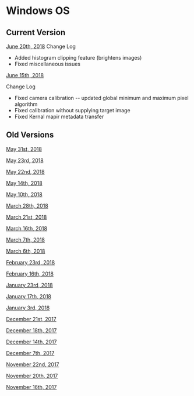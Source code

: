 
# Windows OS

## Current Version

[June 20th, 2018](http://www.docs.peauproductions.com/MCC/MAPIR_Camera_Control_06202018.exe)
Change Log
* Added histogram clipping feature (brightens images)
* Fixed miscellaneous issues

[June 15th, 2018](http://www.docs.peauproductions.com/MCC/MAPIR_Camera_Control_06152018.exe)

Change Log
* Fixed camera calibration -- updated global minimum and maximum pixel algorithm
* Fixed calibration without supplying target image
* Fixed Kernal mapir metadata transfer

## Old Versions
[May 31st, 2018](http://www.docs.peauproductions.com/MCC/MAPIR_Camera_Control_05312018.exe) 

[May 23rd, 2018](http://www.docs.peauproductions.com/MCC/MAPIR_Camera_Control_05232018.exe) 

[May 22nd, 2018](http://www.docs.peauproductions.com/MCC/MAPIR_Camera_Control_05222018.exe) 

[May 14th, 2018](http://www.docs.peauproductions.com/MCC/MAPIR_Camera_Control_05142018.exe) 

[May 10th, 2018](http://www.docs.peauproductions.com/MCC/MAPIR_Camera_Control_05102018.exe) 

[March 28th, 2018](http://www.docs.peauproductions.com/MCC/MAPIR_Camera_Control_03282018.exe)

[March 21st, 2018](http://www.docs.peauproductions.com/MCC/MAPIR_Camera_Control_03212018.exe)   

[March 16th, 2018](http://www.docs.peauproductions.com/MCC/MAPIR_Camera_Control_03162018.exe)  

[March 7th, 2018](http://www.docs.peauproductions.com/MCC/MAPIR_Camera_Control_03082018.exe)  

[March 6th, 2018](http://www.docs.peauproductions.com/MCC/MAPIR_Camera_Control_03062018.exe)  

[February 23rd, 2018](http://www.docs.peauproductions.com/MCC/MAPIR_Camera_Control_02232018.exe)  

[February 16th, 2018](http://www.docs.peauproductions.com/MCC/MAPIR_Camera_Control_02162018.exe)  

[January 23rd, 2018](http://www.docs.peauproductions.com/MCC/MAPIR_Camera_Control_01232018.exe)  

[January 17th, 2018](http://www.docs.peauproductions.com/MCC/MAPIR_Camera_Control_01172018.exe)  

[January 3rd, 2018](http://www.docs.peauproductions.com/MCC/MAPIR_Camera_Control_01032018.exe)  

[December 21st, 2017](http://www.docs.peauproductions.com/MCC/MAPIR_Camera_Control_12212017.exe)  

[December 18th, 2017](http://www.docs.peauproductions.com/MCC/MAPIR_Camera_Control_12182017.exe)  

[December 14th, 2017](http://www.docs.peauproductions.com/MCC/MAPIR_Camera_Control_12142017.exe)  

[December 7th, 2017](http://www.docs.peauproductions.com/MCC/MAPIR_Camera_Control_12072017.exe)  

[November 22nd, 2017](http://www.docs.peauproductions.com/MCC/MAPIR_Camera_Control_11222017.exe)  

[November 20th, 2017](http://www.docs.peauproductions.com/MCC/MAPIR_Camera_Control_11202017.exe)  

[November 16th, 2017](http://www.docs.peauproductions.com/MCC/MAPIR_Camera_Control_11162017.exe)  
